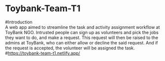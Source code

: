 # Toybank-Team-T1
#Introduction  
A web app aimed to streamline the task and activity assignment workflow at ToyBank NGO. Intrusted people can sign up as volunteers and pick the jobs they want to do, and make a request. This request will then be raised to the admins at ToyBank, who can either allow or decline the said request. And if the request is accepted, the volunteer will be assigned the task.
#https://toybank-team-t1.netlify.app/
